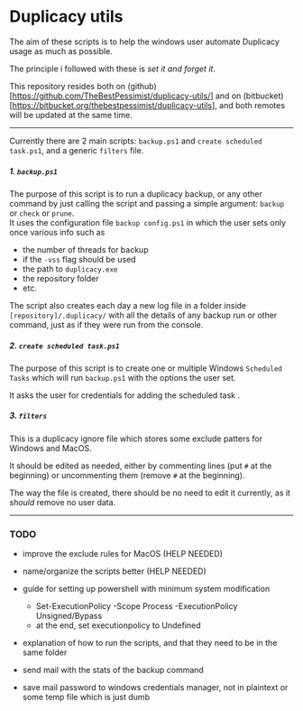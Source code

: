 # Duplicacy utils

The aim of these scripts is to help the windows user automate Duplicacy usage as much as possible.

The principle i followed with these is _set it and forget it_.

This repository resides both on (github)[https://github.com/TheBestPessimist/duplicacy-utils/] and 
on (bitbucket)[https://bitbucket.org/thebestpessimist/duplicacy-utils], and both remotes will be 
updated at the same time.

---

Currently there are 2 main scripts: `backup.ps1` and `create scheduled task.ps1`, and a generic `filters` file.

##### 1. `backup.ps1`

The purpose of this script is to run a duplicacy backup, or any other command by just 
calling the script and passing a simple argument: `backup` or `check` or `prune`.  
It uses the configuration file `backup config.ps1` in which the user sets only once various info such as

- the number of threads for backup
- if the `-vss` flag should be used
- the path to `duplicacy.exe`
- the repository folder
- etc.

The script also creates each day a new log file in a folder inside `[repository]/.duplicacy/` 
with all the details of any backup run or other command, just as if they were run from the console.


##### 2. `create scheduled task.ps1`

The purpose of this script is to create one or multiple Windows `Scheduled Tasks` which will run `backup.ps1` 
with the options the user set. 

It asks the user for credentials for adding the scheduled task .

##### 3. `filters`

This is a duplicacy ignore file which stores some exclude patters for Windows and MacOS. 

It should be edited as needed, either by commenting lines (put `#` at the beginning) or uncommenting them (remove `#` at the beginning).

The way the file is created, there should be no need to edit it currently, as it _should_ remove no user data.

---


### TODO

- improve the exclude rules for MacOS (HELP NEEDED)
- name/organize the scripts better (HELP NEEDED)
- guide for setting up powershell with minimum system modification

    
    - Set-ExecutionPolicy -Scope Process -ExecutionPolicy Unsigned/Bypass
    - at the end, set executionpolicy to Undefined


- explanation of how to run the scripts, and that they need to be in the same folder
- send mail with the stats of the backup command
- save mail password to windows credentials manager, not in plaintext or some temp file which is just dumb
